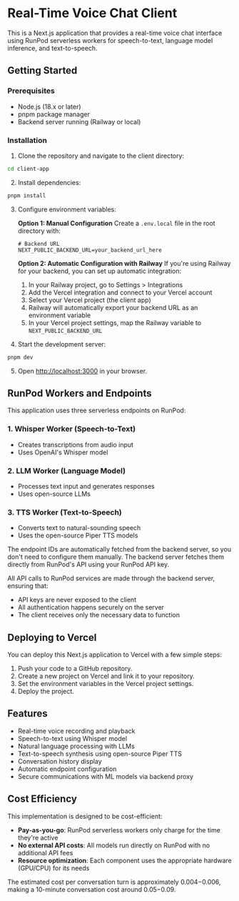 # Real-Time Voice Chat Client

This is a Next.js application that provides a real-time voice chat interface using RunPod serverless workers for speech-to-text, language model inference, and text-to-speech.

## Getting Started

### Prerequisites

- Node.js (18.x or later)
- pnpm package manager
- Backend server running (Railway or local)

### Installation

1. Clone the repository and navigate to the client directory:

```bash
cd client-app
```

2. Install dependencies:

```bash
pnpm install
```

3. Configure environment variables:

   **Option 1: Manual Configuration**
   Create a `.env.local` file in the root directory with:

   ```env
   # Backend URL
   NEXT_PUBLIC_BACKEND_URL=your_backend_url_here
   ```

   **Option 2: Automatic Configuration with Railway**
   If you're using Railway for your backend, you can set up automatic integration:

   1. In your Railway project, go to Settings > Integrations
   2. Add the Vercel integration and connect to your Vercel account
   3. Select your Vercel project (the client app)
   4. Railway will automatically export your backend URL as an environment variable
   5. In your Vercel project settings, map the Railway variable to `NEXT_PUBLIC_BACKEND_URL`

4. Start the development server:

```bash
pnpm dev
```

5. Open [http://localhost:3000](http://localhost:3000) in your browser.

## RunPod Workers and Endpoints

This application uses three serverless endpoints on RunPod:

### 1. Whisper Worker (Speech-to-Text)
- Creates transcriptions from audio input
- Uses OpenAI's Whisper model

### 2. LLM Worker (Language Model)
- Processes text input and generates responses
- Uses open-source LLMs

### 3. TTS Worker (Text-to-Speech)
- Converts text to natural-sounding speech
- Uses the open-source Piper TTS models

The endpoint IDs are automatically fetched from the backend server, so you don't need to configure them manually. The backend server fetches them directly from RunPod's API using your RunPod API key.

All API calls to RunPod services are made through the backend server, ensuring that:
- API keys are never exposed to the client
- All authentication happens securely on the server
- The client receives only the necessary data to function

## Deploying to Vercel

You can deploy this Next.js application to Vercel with a few simple steps:

1. Push your code to a GitHub repository.
2. Create a new project on Vercel and link it to your repository.
3. Set the environment variables in the Vercel project settings.
4. Deploy the project.

## Features

- Real-time voice recording and playback
- Speech-to-text using Whisper model
- Natural language processing with LLMs
- Text-to-speech synthesis using open-source Piper TTS
- Conversation history display
- Automatic endpoint configuration
- Secure communications with ML models via backend proxy

## Cost Efficiency

This implementation is designed to be cost-efficient:

- **Pay-as-you-go**: RunPod serverless workers only charge for the time they're active
- **No external API costs**: All models run directly on RunPod with no additional API fees
- **Resource optimization**: Each component uses the appropriate hardware (GPU/CPU) for its needs

The estimated cost per conversation turn is approximately $0.004-$0.006, making a 10-minute conversation cost around $0.05-$0.09.
